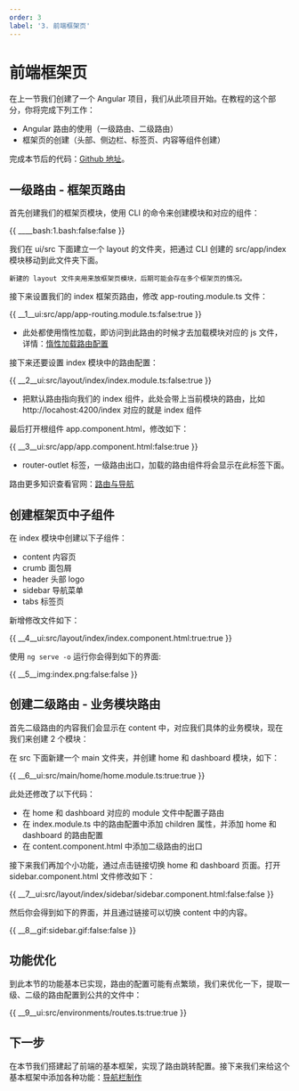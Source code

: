 ```yaml
---
order: 3
label: '3. 前端框架页'
---
```


# 前端框架页

在上一节我们创建了一个 Angular 项目，我们从此项目开始。在教程的这个部分，你将完成下列工作：

- Angular 路由的使用（一级路由、二级路由）
- 框架页的创建（头部、侧边栏、标签页、内容等组件创建）

完成本节后的代码：<a href="https://github.com/NG-NEST/ng-nest-examples/tree/master/RBAC/3-ui-frame" target="_blank">Github 地址</a>。

## 一级路由 - 框架页路由

首先创建我们的框架页模块，使用 CLI 的命令来创建模块和对应的组件：

{{ ____bash:1.bash:false:false }}

我们在 ui/src 下面建立一个 layout 的文件夹，把通过 CLI 创建的 src/app/index 模块移动到此文件夹下面。

```info
新建的 layout 文件夹用来放框架页模块，后期可能会存在多个框架页的情况。
```

接下来设置我们的 index 框架页路由，修改 app-routing.module.ts 文件：

{{ __1\__ui:src/app/app-routing.module.ts:false:true }}

- 此处都使用惰性加载，即访问到此路由的时候才去加载模块对应的 js 文件，详情：<a href="https://angular.cn/guide/router#lazy-loading-route-configuration" target="_blank">惰性加载路由配置</a>

接下来还要设置 index 模块中的路由配置：

{{ __2\__ui:src/layout/index/index.module.ts:false:true }}

- 把默认路由指向我们的 index 组件，此处会带上当前模块的路由，比如 http://locahost:4200/index 对应的就是 index 组件

最后打开根组件 app.component.html，修改如下：

{{ __3\__ui:src/app/app.component.html:false:true }}

- router-outlet 标签，一级路由出口，加载的路由组件将会显示在此标签下面。

路由更多知识查看官网：<a href="https://angular.cn/guide/router" target="_blank">路由与导航</a>

## 创建框架页中子组件

在 index 模块中创建以下子组件：

- content 内容页
- crumb 面包屑
- header 头部 logo
- sidebar 导航菜单
- tabs 标签页

新增修改文件如下：

{{ __4\__ui:src/layout/index/index.component.html:true:true }}

使用 `ng serve -o` 运行你会得到如下的界面:

{{ __5\__img:index.png:false:false }}

## 创建二级路由 - 业务模块路由

首先二级路由的内容我们会显示在 content 中，对应我们具体的业务模块，现在我们来创建 2 个模块：

在 src 下面新建一个 main 文件夹，并创建 home 和 dashboard 模块，如下：

{{ __6\__ui:src/main/home/home.module.ts:true:true }}

此处还修改了以下代码：

- 在 home 和 dashboard 对应的 module 文件中配置子路由
- 在 index.module.ts 中的路由配置中添加 children 属性，并添加 home 和 dashboard 的路由配置
- 在 content.component.html 中添加二级路由的出口

接下来我们再加个小功能，通过点击链接切换 home 和 dashboard 页面。打开 sidebar.component.html 文件修改如下：

{{ __7\__ui:src/layout/index/sidebar/sidebar.component.html:false:false }}

然后你会得到如下的界面，并且通过链接可以切换 content 中的内容。

{{ __8\__gif:sidebar.gif:false:false }}

## 功能优化

到此本节的功能基本已实现，路由的配置可能有点繁琐，我们来优化一下，提取一级、二级的路由配置到公共的文件中：

{{ __9\__ui:src/environments/routes.ts:true:true }}

## 下一步

在本节我们搭建起了前端的基本框架，实现了路由跳转配置。接下来我们来给这个基本框架中添加各种功能：[导航栏制作](index/docs/zh_CN/course/rbac/4-ui-navigation)
